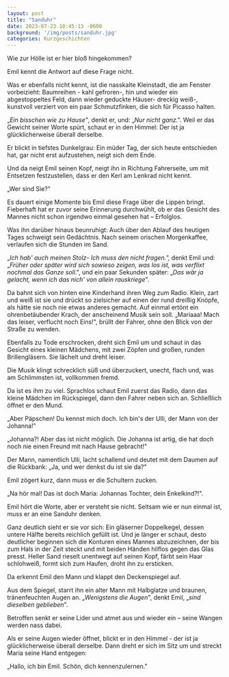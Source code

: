 ```yaml
---
layout: post
title: "Sanduhr"
date: 2023-07-23 10:45:13 -0600
background: '/img/posts/sanduhr.jpg'
categories: Kurzgeschichten
---
```



Wie zur Hölle ist er hier bloß hingekommen?

Emil kennt die Antwort auf diese Frage nicht.

Was er ebenfalls nicht kennt, ist die nasskalte Kleinstadt, die am Fenster vorbeizieht: Baumreihen - kahl gefroren-, hin und wieder ein abgestoppeltes Feld, dann wieder geduckte Häuser- dreckig weiß-, kunstvoll verziert von ein paar Schmutzfinken, die sich für Picasso halten.

„_Ein bisschen wie zu Hause"_, denkt er, und: „_Nur nicht ganz_.". Weil er das Gewicht seiner Worte spürt, schaut er in den Himmel: Der ist ja glücklicherweise überall derselbe.

Er blickt in tiefstes Dunkelgrau: Ein müder Tag, der sich heute entschieden hat, gar nicht erst aufzustehen, neigt sich dem Ende.

Und da neigt Emil seinen Kopf, neigt ihn in Richtung Fahrerseite, um mit Entsetzen festzustellen, dass er den Kerl am Lenkrad nicht kennt.

„Wer sind Sie?"

Es dauert einige Momente bis Emil diese Frage über die Lippen bringt. Fieberhaft hat er zuvor seine Erinnerung durchwühlt, ob er das Gesicht des Mannes nicht schon irgendwo einmal gesehen hat – Erfolglos.

Was ihn darüber hinaus beunruhigt: Auch über den Ablauf des heutigen Tages schweigt sein Gedächtnis. Nach seinem orischen Morgenkaffee, verlaufen sich die Stunden im Sand.

„_Ich hab' auch meinen Stolz- Ich muss den nicht fragen.",_ denkt Emil und: „_Früher oder später wird sich sowieso zeigen, was los ist, was verflixt nochmal das Ganze soll_.", und ein paar Sekunden später: „_Das wär ja gelacht, wenn ich das nich' von allein rauskriege_".

Da bahnt sich von hinten eine Kinderhand ihren Weg zum Radio. Klein, zart und weiß ist sie und drückt so zielsicher auf einen der rund dreißig Knöpfe, als hätte sie noch nie etwas anderes gemacht. Auf einmal ertönt ein ohrenbetäubender Krach, der anscheinend Musik sein soll. „Mariaaa! Mach das leiser, verflucht noch Eins!", brüllt der Fahrer, ohne den Blick von der Straße zu wenden.

Ebenfalls zu Tode erschrocken, dreht sich Emil um und schaut in das Gesicht eines kleinen Mädchens, mit zwei Zöpfen und großen, runden Brillengläsern. Sie lächelt und dreht leiser.

Die Musik klingt schrecklich süß und überzuckert, unecht, flach und, was am Schlimmsten ist, vollkommen fremd.

Da ist es ihm zu viel. Sprachlos schaut Emil zuerst das Radio, dann das kleine Mädchen im Rückspiegel, dann den Fahrer neben sich an. Schließlich öffnet er den Mund.

„Aber Päpschen! Du kennst mich doch. Ich bin's der Ulli, der Mann von der Johanna!"

„Johanna?! Aber das ist nicht möglich. Die Johanna ist artig, die hat doch noch nie einen Freund mit nach Hause gebracht!"

Der Mann, namentlich Ulli, lacht schallend und deutet mit dem Daumen auf die Rückbank: „Ja, und wer denkst du ist sie da?"

Emil zögert kurz, dann muss er die Schultern zucken.

„Na hör mal! Das ist doch Maria: Johannas Tochter, dein Enkelkind?!".

Emil hört die Worte, aber er versteht sie nicht. Seltsam wie er nun einmal ist, muss er an eine Sanduhr denken.

Ganz deutlich sieht er sie vor sich: Ein gläserner Doppelkegel, dessen untere Hälfte bereits reichlich gefüllt ist. Und je länger er schaut, desto deutlicher beginnen sich die Konturen eines Mannes abzuzeichnen, der bis zum Hals in der Zeit steckt und mit beiden Händen hilflos gegen das Glas presst. Heller Sand rieselt unentwegt auf seinen Kopf, färbt sein Haar schlohweiß, formt sich zum Haufen, droht ihn zu ersticken.

Da erkennt Emil den Mann und klappt den Deckenspiegel auf.

Aus dem Spiegel, starrt ihn ein alter Mann mit Halbglatze und braunen, tränenfeuchten Augen an. _„Wenigstens die Augen_", denkt Emil, „_sind dieselben geblieben_".

Betroffen senkt er seine Lider und atmet aus und wieder ein – seine Wangen werden nass dabei.

Als er seine Augen wieder öffnet, blickt er in den Himmel - der ist ja glücklicherweise überall derselbe. Dann dreht er sich im Sitz um und streckt Maria seine Hand entgegen:

„Hallo, ich bin Emil. Schön, dich kennenzulernen."